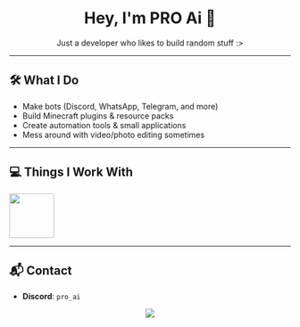 <h1 align="center">Hey, I'm PRO Ai 👋</h1>
<p align="center">Just a developer who likes to build random stuff :></p>

---

## 🛠️ What I Do
- Make bots (Discord, WhatsApp, Telegram, and more)
- Build Minecraft plugins & resource packs
- Create automation tools & small applications
- Mess around with video/photo editing sometimes

---

## 💻 Things I Work With
<a href="https://skillicons.dev">
  <img height=80 src="https://skillicons.dev/icons?i=python,java,nodejs,js,html,css,php,aws,git,github,mysql,mongodb" />
</a>

---

## 📬 Contact
- **Discord**: `pro_ai`  

<div align="center">
  <a href="https://discord.com/users/721922737953570836">
    <img src="https://lanyard.cnrad.dev/api/721922737953570836?showDisplayName=true">
  </a>
</div>
